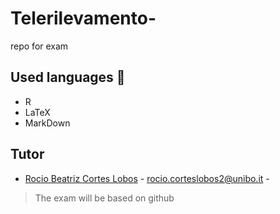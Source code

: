 # Telerilevamento-
repo for exam 
## Used languages 📖
+ R
+ LaTeX
+ MarkDown


## Tutor 
+  [Rocio Beatriz Cortes Lobos](https://www.unibo.it/sitoweb/rocio.corteslobos2) - rocio.corteslobos2@unibo.it -

>The exam will be based on github
